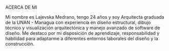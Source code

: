 ACERCA DE MI 

Mi nombre es Lajevska Medrano, tengo 24 años y soy Arquitecta graduada de la UNAN - Managua con experiencia en diseño estructural, dibujo técnico y visualización arquitectónica y manejo avanzado de software de diseño. Me destaco por mi disposición de aprendizaje, responsabilidad y habilidad para adaptarme a diferentes entornos laborales del diseño y la construcción.